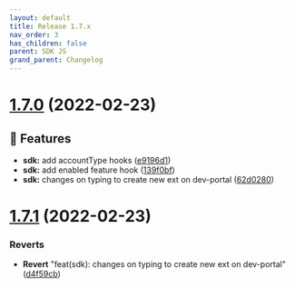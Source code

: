 ```yaml
---
layout: default
title: Release 1.7.x
nav_order: 3
has_children: false
parent: SDK JS
grand_parent: Changelog
---
```


# [1.7.0](https://github.com/lumapps/lumapps-sdk-js/compare/v1.6.0...v1.7.0) (2022-02-23)

## 🚀 Features

- **sdk:** add accountType hooks ([e9196d1](https://github.com/lumapps/lumapps-sdk-js/commit/e9196d1b10cd5198d8c8d5686f49830a74b72d7e))
- **sdk:** add enabled feature hook ([139f0bf](https://github.com/lumapps/lumapps-sdk-js/commit/139f0bf351d7bb0a473962e3a91e66656b6d4559))
- **sdk:** changes on typing to create new ext on dev-portal ([62d0280](https://github.com/lumapps/lumapps-sdk-js/commit/62d02805f28b230cdcca26a6df1674c155ac4139))

# [1.7.1](https://github.com/lumapps/lumapps-sdk-js/compare/v1.7.0...v1.7.1) (2022-02-23)


### Reverts

- **Revert** "feat(sdk): changes on typing to create new ext on dev-portal" ([d4f59cb](https://github.com/lumapps/lumapps-sdk-js/commit/d4f59cbfea79a47d8a07cb12d374220839978295))